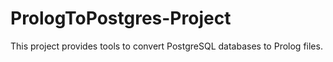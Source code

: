# PrologToPostgres-Project
This project provides tools to convert PostgreSQL databases to Prolog files.
